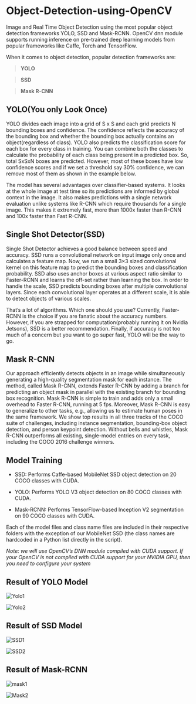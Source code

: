 # Object-Detection-using-OpenCV
Image and Real Time Object Detection using the most popular object detection frameworks YOLO, SSD and Mask-RCNN. OpenCV dnn module supports running inference on pre-trained deep learning models from popular frameworks like Caffe, Torch and TensorFlow.

When it comes to object detection, popular detection frameworks are:

> **YOLO**

> **SSD**

> **Mask R-CNN**

## YOLO(You only Look Once)

YOLO divides each image into a grid of S x S and each grid predicts N bounding boxes and confidence. The confidence reflects the accuracy of the bounding box and whether the bounding box actually contains an object(regardless of class). YOLO also predicts the classification score for each box for every class in training. You can combine both the classes to calculate the probability of each class being present in a predicted box. So, total SxSxN boxes are predicted. However, most of these boxes have low confidence scores and if we set a threshold say 30% confidence, we can remove most of them as shown in the example below.

The model has several advantages over classifier-based systems. It looks at the whole image at test time so its predictions are informed by global context in the image. It also makes predictions with a single network evaluation unlike systems like R-CNN which require thousands for a single image. This makes it extremely fast, more than 1000x faster than R-CNN and 100x faster than Fast R-CNN.

## Single Shot Detector(SSD)

Single Shot Detector achieves a good balance between speed and accuracy. SSD runs a convolutional network on input image only once and calculates a feature map. Now, we run a small 3×3 sized convolutional kernel on this feature map to predict the bounding boxes and classification probability. SSD also uses anchor boxes at various aspect ratio similar to Faster-RCNN and learns the off-set rather than learning the box. In order to handle the scale, SSD predicts bounding boxes after multiple convolutional layers. Since each convolutional layer operates at a different scale, it is able to detect objects of various scales.

That’s a lot of algorithms. Which one should you use? Currently, Faster-RCNN is the choice if you are fanatic about the accuracy numbers. However, if you are strapped for computation(probably running it on Nvidia Jetsons), SSD is a better recommendation. Finally, if accuracy is not too much of a concern but you want to go super fast, YOLO will be the way to go.

## Mask R-CNN

Our approach efficiently detects objects in an image while simultaneously generating a high-quality segmentation mask for each instance. The method, called Mask R-CNN, extends Faster R-CNN by adding a branch for predicting an object mask in parallel with the existing branch for bounding box recognition. Mask R-CNN is simple to train and adds only a small overhead to Faster R-CNN, running at 5 fps. Moreover, Mask R-CNN is easy to generalize to other tasks, e.g., allowing us to estimate human poses in the same framework. We show top results in all three tracks of the COCO suite of challenges, including instance segmentation, bounding-box object detection, and person keypoint detection. Without bells and whistles, Mask R-CNN outperforms all existing, single-model entries on every task, including the COCO 2016 challenge winners.

## Model Training

* SSD: Performs Caffe-based MobileNet SSD object detection on 20 COCO classes with CUDA.

* YOLO: Performs YOLO V3 object detection on 80 COCO classes with CUDA.

* Mask-RCNN: Performs TensorFlow-based Inception V2 segmentation on 90 COCO classes with CUDA.

Each of the model files and class name files are included in their respective folders with the exception of our MobileNet SSD (the class names are hardcoded in a Python list directly in the script).

*Note: we will use OpenCV’s DNN module compiled with CUDA support. If your OpenCV is not compiled with CUDA support for your NVIDIA GPU, then you need to configure your system*

## Result of YOLO Model

![Yolo1](https://user-images.githubusercontent.com/49313619/87253277-9a890c00-c497-11ea-87d8-cf865a76d569.png)

![Yolo2](https://user-images.githubusercontent.com/49313619/87253271-95c45800-c497-11ea-904a-66ec8432f195.png)

## Result of SSD Model

![SSD1](https://user-images.githubusercontent.com/49313619/87253274-9957df00-c497-11ea-9425-9165400c0c52.png)

![SSD2](https://user-images.githubusercontent.com/49313619/87253276-99f07580-c497-11ea-9d86-d60d41d818cc.png)

## Result of Mask-RCNN

![mask1](https://user-images.githubusercontent.com/49313619/87253272-9826b200-c497-11ea-91c9-a7305f63c770.png)

![Mask2](https://user-images.githubusercontent.com/49313619/87253273-98bf4880-c497-11ea-9ef2-f239da81473e.png)
